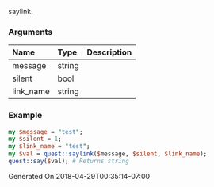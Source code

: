 saylink.
### Arguments
**Name**|**Type**|**Description**
:---|:---|:---
message|string|
silent|bool|
link_name|string|

### Example

```perl
my $message = "test";
my $silent = 1;
my $link_name = "test";
my $val = quest::saylink($message, $silent, $link_name);
quest::say($val); # Returns string
```


Generated On 2018-04-29T00:35:14-07:00